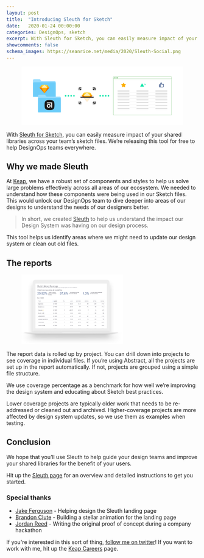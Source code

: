 ```yaml
---
layout: post
title:  "Introducing Sleuth for Sketch"
date:   2020-01-24 00:00:00
categories: DesignOps, sketch
excerpt: With Sleuth for Sketch, you can easily measure impact of your shared libraries across your team’s sketch files. We’re releasing this tool for free to help DesignOps teams everywhere.
showcomments: false
schema_images: https://seanrice.net/media/2020/Sleuth-Social.png
---
```


<figure><img src="/media/2020/Sleuth-Cover.png" alt=""></figure>

With [Sleuth for Sketch](https://sleuth.keap.design), you can easily measure impact of your shared libraries across your team’s sketch files. We’re releasing this tool for free to help DesignOps teams everywhere.

## Why we made Sleuth

At [Keap](https://keap.com), we have a robust set of components and styles to help us solve large problems effectively across all areas of our ecosystem. We needed to understand how these components were being used in our Sketch files. This would unlock our DesignOps team to dive deeper into areas of our designs to understand the needs of our designers better.

> In short, we created [Sleuth](https://sleuth.keap.design) to help us understand the impact our Design System was having on our design process.

This tool helps us identify areas where we might need to update our design system or clean out old files.

## The reports

<figure class="img-right"><img width="266" src="/media/2020/Sleuth-Report.png" alt="">
</figure>

The report data is rolled up by project. You can drill down into projects to see coverage in individual files. If you’re using Abstract, all the projects are set up in the report automatically. If not, projects are grouped using a simple file structure.

We use coverage percentage as a benchmark for how well we’re improving the design system and educating about Sketch best practices.

Lower coverage projects are typically older work that needs to be re-addressed or cleaned out and archived. Higher-coverage projects are more affected by design system updates, so we use them as examples when testing.

## Conclusion

We hope that you’ll use Sleuth to help guide your design teams and improve your shared libraries for the benefit of your users.

Hit up the [Sleuth page](https://sleuth.keap.design) for an overview and detailed instructions to get you started.

### Special thanks

- [Jake Ferguson](https://www.linkedin.com/in/jake-ferguson-97948051/) - Helping design the Sleuth landing page
- [Brandon Clute](https://www.linkedin.com/in/heybrandon/) - Building a stellar animation for the landing page
- [Jordan Reed](https://www.linkedin.com/in/jordan-reed/) - Writing the original proof of concept during a company hackathon

If you're interested in this sort of thing, [follow me on twitter](https://twitter.com/seanriceaz)! If you want to work with me, hit up the [Keap Careers](https://keap.com/about/careers) page.